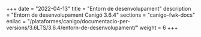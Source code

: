 +++
date        = "2022-04-13"
title       = "Entorn de desenvolupament"
description = "Entorn de desenvolupament Canigó 3.6.4"
sections    = "canigo-fwk-docs"
enllac		= "/plataformes/canigo/documentacio-per-versions/3.6LTS/3.6.4/entorn-de-desenvolupament/"
weight		= 6
+++
